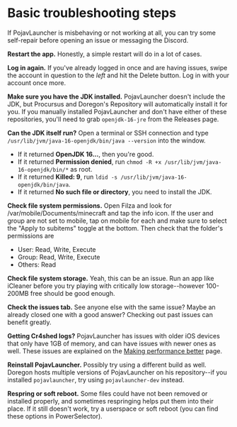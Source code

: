 # Basic troubleshooting steps

If PojavLauncher is misbehaving or not working at all, you can try some self-repair before opening an issue or messaging the Discord.

**Restart the app.** Honestly, a simple restart will do in a lot of cases.

**Log in again.** If you've already logged in once and are having issues, swipe the account in question to the *left* and hit the Delete button. Log in with your account once more.

**Make sure you have the JDK installed.** PojavLauncher doesn't include the JDK, but Procursus and Doregon's Repository will automatically install it for you. If you manually installed PojavLauncher and don't have either of these repositories, you'll need to grab `openjdk-16-jre` from the Releases page.

**Can the JDK itself run?** Open a terminal or SSH connection and type `/usr/lib/jvm/java-16-openjdk/bin/java --version` into the window.

* If it returned **OpenJDK 16...**, then you're good.
* If it returned **Permission denied**, run `chmod -R +x /usr/lib/jvm/java-16-openjdk/bin/*` as root.
* If it returned **Killed: 9**, run `ldid -s /usr/lib/jvm/java-16-openjdk/bin/java`.
* If it returned **No such file or directory**, you need to install the JDK.

**Check file system permissions.** Open Filza and look for /var/mobile/Documents/minecraft and tap the info icon. If the user and group are not set to mobile, tap on mobile for each and make sure to select the "Apply to subitems" toggle at the bottom. Then check that the folder's permissions are

* User: Read, Write, Execute
* Group: Read, Write, Execute
* Others: Read

**Check file system storage.** Yeah, this can be an issue. Run an app like iCleaner before you try playing with critically low storage--however 100-200MB free should be good enough.

**Check the issues tab.** See anyone else with the same issue? Maybe an already closed one with a good answer? Checking out past issues can benefit greatly.

**Getting Cr4shed logs?** PojavLauncher has issues with older iOS devices that only have 1GB of memory, and can have issues with newer ones as well. These issues are explained on the [Making performance better](../going-further/performance) page.

**Reinstall PojavLauncher.** Possibly try using a different build as well. Doregon hosts multiple versions of PojavLauncher on his repository--if you installed `pojavlauncher`, try using `pojavlauncher-dev` instead.

**Respring or soft reboot.** Some files could have not been removed or installed properly, and sometimes respringing helps put them into their place. If it still doesn't work, try a userspace or soft reboot (you can find these options in PowerSelector).
